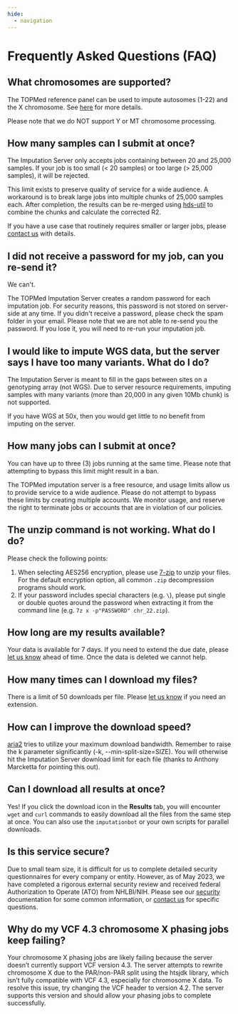 ```yaml
---
hide:
  - navigation
---
```


# Frequently Asked Questions (FAQ)

## What chromosomes are supported?

The TOPMed reference panel can be used to impute autosomes (1-22) and the X chromosome. See [here](/imputation/reference-panel) for more details.

Please note that we do NOT support Y or MT chromosome processing.

## How many samples can I submit at once?

The Imputation Server only accepts jobs containing between 20 and 25,000 samples. If your job is too small (< 20 samples) or too large (> 25,000 samples), it will be rejected.

This limit exists to preserve quality of service for a wide audience. A workaround is to break large jobs into multiple chunks of 25,000 samples each. After completion, the results can be re-merged using [hds-util](https://github.com/statgen/hds-util) to combine the chunks and calculate the corrected R2.

If you have a use case that routinely requires smaller or larger jobs, please [contact us](/contact) with details.

## I did not receive a password for my job, can you re-send it?

We can't.

The TOPMed Imputation Server creates a random password for each imputation job. For security reasons, this password is not stored on server-side at any time. If you didn't receive a password, please check the spam folder in your email. Please note that we are not able to re-send you the password. If you lose it, you will need to re-run your imputation job.

## I would like to impute WGS data, but the server says I have too many variants. What do I do?

The Imputation Server is meant to fill in the gaps between sites on a genotyping array (not WGS). Due to server resource requirements, imputing samples with many variants (more than 20,000 in any given 10Mb chunk) is not supported.

If you have WGS at 50x, then you would get little to no benefit from imputing on the server.

## How many jobs can I submit at once?

You can have up to three (3) jobs running at the same time. Please note that attempting to bypass this limit might result in a ban.

The TOPMed imputation server is a free resource, and usage limits allow us to provide service to a wide audience. Please do not attempt to bypass these limits by creating multiple accounts. We monitor usage, and reserve the right to terminate jobs or accounts that are in violation of our policies.

<!-- ## Unzip all files with a single command

You can unzip all result files at once using the command below:

`ls *.zip | xargs -P <nprocs> -n 1 unzip -P '<password>'`

-P <nprocs> specifies how many files to unzip in parallel (based on the number of CPU cores available).
-n 1 ensures that each unzip command processes one file at a time.
Replace <password> with the password provided for your result files. (Thanks to Charles-Alexandre for the suggestion) -->

## The unzip command is not working. What do I do?

Please check the following points:

1. When selecting AES256 encryption, please use [7-zip](https://www.7-zip.org/download.html) to unzip your files. For the default encryption option, all common `.zip` decompression programs should work.
2. If your password includes special characters (e.g. `\`), please put single or double quotes around the password when extracting it from the command line (e.g. `7z x -p"PASSWORD" chr_22.zip`).

## How long are my results available?

Your data is available for 7 days. If you need to extend the due date, please [let us know](/contact) ahead of time. Once the data is deleted we cannot help.

## How many times can I download my files?

There is a limit of 50 downloads per file. Please [let us know](/contact) if you need an extension.

## How can I improve the download speed?

[aria2](https://aria2.github.io/) tries to utilize your maximum download bandwidth. Remember to raise the k parameter significantly (-k, --min-split-size=SIZE). You will otherwise hit the Imputation Server download limit for each file (thanks to Anthony Marcketta for pointing this out).

## Can I download all results at once?

Yes! If you click the download icon in the **Results** tab, you will encounter `wget` and `curl` commands to easily download all the files from the same step at once. You can also use the `imputationbot` or your own scripts for parallel downloads.

## Is this service secure?

Due to small team size, it is difficult for us to complete detailed security questionnaires for every company or entity. However, as of May 2023, we have completed a rigorous external security review and received federal Authorization to Operate (ATO) from NHLBI/NIH. Please see our [security](/data-sensitivity) documentation for some common information, or [contact us](/contact) for specific questions.

## Why do my VCF 4.3 chromosome X phasing jobs keep failing?

Your chromosome X phasing jobs are likely failing because the server doesn’t currently support VCF version 4.3. The server attempts to rewrite chromosome X due to the PAR/non-PAR split using the htsjdk library, which isn’t fully compatible with VCF 4.3, especially for chromosome X data. To resolve this issue, try changing the VCF header to version 4.2. The server supports this version and should allow your phasing jobs to complete successfully.
